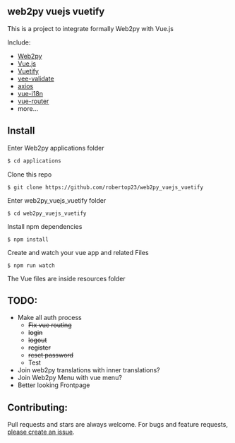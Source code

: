 ## web2py vuejs vuetify

This is a project to integrate formally Web2py with Vue.js

Include:
  - [Web2py](http://web2py.com)
  - [Vue.js](https://vuejs.org)
  - [Vuetify](https://vuetifyjs.com)
  - [vee-validate](https://github.com/baianat/vee-validate)
  - [axios](https://github.com/axios/axios)
  - [vue-i18n](https://github.com/kazupon/vue-i18n)
  - [vue-router](https://router.vuejs.org)
  - more...

## Install

Enter Web2py applications folder
```sh
$ cd applications
```
Clone this repo
```
$ git clone https://github.com/robertop23/web2py_vuejs_vuetify
```
Enter web2py_vuejs_vuetify folder
```
$ cd web2py_vuejs_vuetify
```
Install npm dependencies
```
$ npm install
```
Create and watch your vue app and related Files
```
$ npm run watch
```

The Vue files are inside resources folder

## TODO:

  - Make all auth process
    - <strike>Fix vue routing</strike>
    - <strike>login</strike>
    - <strike>logout</strike>
    - <strike>register</strike>
    - <strike>reset password</strike>
    - Test
  - Join web2py translations with inner translations?
  - Join Web2py Menu with vue menu?
  - Better looking Frontpage

## Contributing:

Pull requests and stars are always welcome. For bugs and feature requests, [please create an issue](https://github.com/robertop23/web2py_vuejs_vuetify/issues/new).
